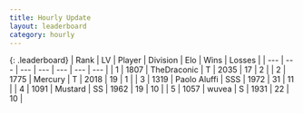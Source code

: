```yaml
---
title: Hourly Update
layout: leaderboard
category: hourly
---
```


{: .leaderboard}
| Rank | LV | Player | Division | Elo | Wins | Losses |
| --- | --- | --- | --- | --- | --- | --- |
| <span data-change="0">1</span> | 1807 | <span title="ID: 544310">TheDraconic</span> | T | <span data-change="1">2035</span> | <span data-change="4">17</span> | <span data-change="2">2</span> |
| <span data-change="0">2</span> | 1775 | <span title="ID: 692745">Mercury</span> | T | <span data-change="0">2018</span> | <span data-change="0">19</span> | <span data-change="0">1</span> |
| <span data-change="1">3</span> | 1319 | <span title="ID: 512212">Paolo Aluffi</span> | SSS | <span data-change="0">1972</span> | <span data-change="0">31</span> | <span data-change="0">11</span> |
| <span data-change="-1">4</span> | 1091 | <span title="ID: 611082">Mustard</span> | SS | <span data-change="-19">1962</span> | <span data-change="0">19</span> | <span data-change="2">10</span> |
| <span data-change="1">5</span> | 1057 | <span title="ID: 740957">wuvea</span> | S | <span data-change="0">1931</span> | <span data-change="0">22</span> | <span data-change="0">10</span> |